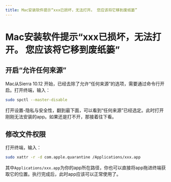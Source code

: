 ```yaml
---
title: Mac安装软件提示“xxx已损坏，无法打开。 您应该将它移到废纸篓”
---
```


# Mac安装软件提示“xxx已损坏，无法打开。 您应该将它移到废纸篓”

## 开启“允许任何来源”

Mac从Sierra 10.12 开始，已经去除了允许“任何来源”的选项，需要通过命令行开启。打开终端，输入：

```sh
sudo spctl --master-disable
```

打开设置-隐私与安全性，翻到最下面，可以看到“任何来源”已经选定。此时打开刚刚无法安装的app。如果还是打不开，那接着往下看。

## 修改文件权限

打开终端，输入：

```sh
sudo xattr -r -d com.apple.quarantine /Applications/xxx.app
```

其中`Applications/xxx.app`为你的app所在路径，你也可以直接将app拖进终端获取它的位置。执行完成后，此时app应该可以正常使用了。
